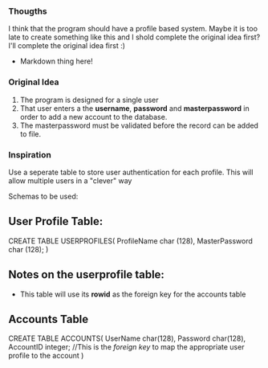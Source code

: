 ### Thougths 
I think that the program should have a profile based system.
Maybe it is too late to create something like this and I shold complete the original idea first?
I'll complete the original idea first :)
- Markdown thing here!

### Original Idea
1. The program is designed for a single user
2. That user enters a the **username**, **password** and **masterpassword** in order to add a new account to the
database.
3. The masterpassword must be validated before the record can be added to file.

### Inspiration
Use a seperate table to store user authentication for each profile. This will allow multiple users in a "clever" way

Schemas to be used:
## User Profile Table: 
CREATE TABLE USERPROFILES(
    ProfileName char (128),
    MasterPassword char (128);
)
## Notes on the userprofile table:
- This table will use its __rowid__ as the foreign key for the accounts table

## Accounts Table
CREATE TABLE ACCOUNTS(
    UserName char(128),
    Password char(128),
    AccountID integer; //This is the *foreign key* to map the appropriate user profile to the account
)